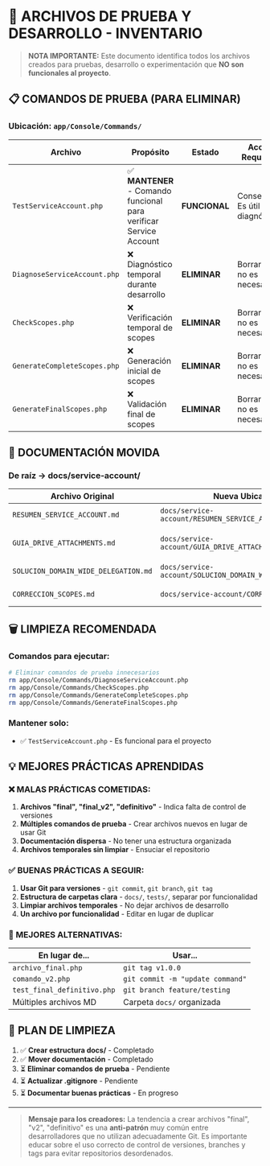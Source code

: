 # 🚨 ARCHIVOS DE PRUEBA Y DESARROLLO - INVENTARIO

> **NOTA IMPORTANTE:** Este documento identifica todos los archivos creados para pruebas, desarrollo o experimentación que **NO son funcionales al proyecto**.

## 📋 **COMANDOS DE PRUEBA (PARA ELIMINAR)**

### **Ubicación:** `app/Console/Commands/`

| Archivo | Propósito | Estado | Acción Requerida |
|---------|-----------|---------|------------------|
| `TestServiceAccount.php` | ✅ **MANTENER** - Comando funcional para verificar Service Account | **FUNCIONAL** | Conservar - Es útil para diagnósticos |
| `DiagnoseServiceAccount.php` | ❌ Diagnóstico temporal durante desarrollo | **ELIMINAR** | Borrar - Ya no es necesario |
| `CheckScopes.php` | ❌ Verificación temporal de scopes | **ELIMINAR** | Borrar - Ya no es necesario |
| `GenerateCompleteScopes.php` | ❌ Generación inicial de scopes | **ELIMINAR** | Borrar - Ya no es necesario |
| `GenerateFinalScopes.php` | ❌ Validación final de scopes | **ELIMINAR** | Borrar - Ya no es necesario |

## 📁 **DOCUMENTACIÓN MOVIDA**

### **De raíz → docs/service-account/**

| Archivo Original | Nueva Ubicación | Descripción |
|------------------|-----------------|-------------|
| `RESUMEN_SERVICE_ACCOUNT.md` | `docs/service-account/RESUMEN_SERVICE_ACCOUNT.md` | Resumen de configuración |
| `GUIA_DRIVE_ATTACHMENTS.md` | `docs/service-account/GUIA_DRIVE_ATTACHMENTS.md` | Guía de adjuntos Drive |
| `SOLUCION_DOMAIN_WIDE_DELEGATION.md` | `docs/service-account/SOLUCION_DOMAIN_WIDE_DELEGATION.md` | Solución de problemas |
| `CORRECCION_SCOPES.md` | `docs/service-account/CORRECCION_SCOPES.md` | Corrección de scopes |

## 🗑️ **LIMPIEZA RECOMENDADA**

### **Comandos para ejecutar:**

```bash
# Eliminar comandos de prueba innecesarios
rm app/Console/Commands/DiagnoseServiceAccount.php
rm app/Console/Commands/CheckScopes.php
rm app/Console/Commands/GenerateCompleteScopes.php
rm app/Console/Commands/GenerateFinalScopes.php
```

### **Mantener solo:**
- ✅ `TestServiceAccount.php` - Es funcional para el proyecto

## 💡 **MEJORES PRÁCTICAS APRENDIDAS**

### **❌ MALAS PRÁCTICAS COMETIDAS:**

1. **Archivos "final", "final_v2", "definitivo"** - Indica falta de control de versiones
2. **Múltiples comandos de prueba** - Crear archivos nuevos en lugar de usar Git
3. **Documentación dispersa** - No tener una estructura organizada
4. **Archivos temporales sin limpiar** - Ensuciar el repositorio

### **✅ BUENAS PRÁCTICAS A SEGUIR:**

1. **Usar Git para versiones** - `git commit`, `git branch`, `git tag`
2. **Estructura de carpetas clara** - `docs/`, `tests/`, separar por funcionalidad
3. **Limpiar archivos temporales** - No dejar archivos de desarrollo
4. **Un archivo por funcionalidad** - Editar en lugar de duplicar

### **🔧 MEJORES ALTERNATIVAS:**

| En lugar de... | Usar... |
|----------------|---------|
| `archivo_final.php` | `git tag v1.0.0` |
| `comando_v2.php` | `git commit -m "update command"` |
| `test_final_definitivo.php` | `git branch feature/testing` |
| Múltiples archivos MD | Carpeta `docs/` organizada |

## 🎯 **PLAN DE LIMPIEZA**

1. ✅ **Crear estructura docs/** - Completado
2. ✅ **Mover documentación** - Completado  
3. ⏳ **Eliminar comandos de prueba** - Pendiente
4. ⏳ **Actualizar .gitignore** - Pendiente
5. ⏳ **Documentar buenas prácticas** - En progreso

---

> **Mensaje para los creadores:** La tendencia a crear archivos "final", "v2", "definitivo" es una **anti-patrón** muy común entre desarrolladores que no utilizan adecuadamente Git. Es importante educar sobre el uso correcto de control de versiones, branches y tags para evitar repositorios desordenados.